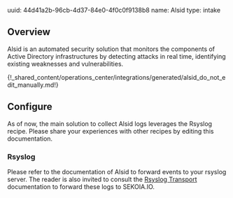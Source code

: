 uuid: 44d41a2b-96cb-4d37-84e0-4f0c0f9138b8
name: Alsid
type: intake

## Overview
Alsid is an automated security solution that monitors the components of Active Directory infrastructures by detecting attacks in real time, identifying existing weaknesses and vulnerabilities.

{!_shared_content/operations_center/integrations/generated/alsid_do_not_edit_manually.md!}

## Configure

As of now, the main solution to collect Alsid logs leverages the Rsyslog recipe. Please share your experiences with other recipes by editing this documentation.

### Rsyslog

Please refer to the documentation of Alsid to forward events to your rsyslog server. The reader is also invited to consult the [Rsyslog Transport](../../../ingestion_methods/rsyslog/) documentation to forward these logs to SEKOIA.IO.
